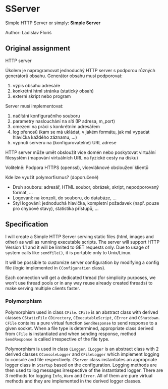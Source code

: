 # SServer
Simple HTTP Server or simply: **Simple Server**

Author: Ladislav Floriš

## Original assignment
HTTP server

Úkolem je naprogramovat jednoduchý HTTP server s podporou různých generátorů obsahu. Generátor obsahu musí podporovat:

1. výpis obsahu adresáře
2. konkrétní html stránka (statický obsah)
3. externí skript nebo program

Server musí implementovat:

1. načítání konfiguračního souboru
2. parametry naslouchání na síti (IP adresa, m_port)
3. omezení na práci s konkrétním adresářem
4. log přenosů (kam se má ukládat, v jakém formátu, jak má vypadat hlavička každého záznamu, ...)
5. vypnutí serveru na (konfigurovatelné) URL adrese

HTTP server může umět obsloužit více domén nebo poskytovat virtuální filesystém (mapování virtuálních URL na fyzické cesty na disku)

Volitelně: Podpora HTTPS (openssl), vícevláknové obsloužení klientů

Kde lze využít polymorfismus? (doporučené)

- Druh souboru: adresář, HTML soubor, obrázek, skript, nepodporovaný formát, ...
- Logování: na konzoli, do souboru, do databáze, ...
- Styl logování: jednoduchá hlavička, kompletní požadavek (např. pouze pro chybové stavy), statistika přístupů, ...

## Specification
I will create a Simple HTTP Server serving static files (html, images and other) as well as running executable scripts.
The server will support HTTP Version 1.1 and it will be limited to GET requests only.
Due to usage of system calls like `sendfile()`, it is portable only to Unix/Linux.

It will be possible to customize server configuration by modifying a config file (logic implemented in `CConfiguration` class).

Each connection will get a dedicated thread (for simplicity purposes, we won't use thread pools or in any way reuse
already created threads) to make serving multiple clients faster.

### Polymorphism 
Polymorphism used in class `CFile`. `CFile` is an abstract class with derived classes `CStaticFile` `CDirectory`, `CExecutableScript`,
 `CError` and `CShutdown`.
`CFile` contains a pure virtual function `SendResponse` to send response to a given socket. When a file type is determined, appropriate
class derived from `CFile` is instantiated and when sending response, method `SendResponse` is called irrespective of the file type.

Polymorphism is used in class `CLogger`. `CLogger` is an abstract class with 2 derived classes `CConsoleLogger` and `CFileLogger`
which implement logging to console and file respectively. `CServer` class instantiates an appropriate logger class in `Startup` 
based on the configuration. Logging methods are then used to log messages irrespective of the instantiated logger.
There are 3 methods for logging `Info`, `Warn` and `Error`. All of them are pure virtual methods and they are implemented in 
the derived logger classes.
